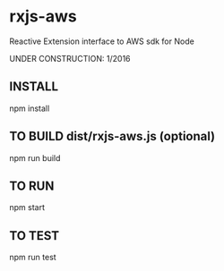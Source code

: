 # rxjs-aws

Reactive Extension interface to AWS sdk for Node

UNDER CONSTRUCTION: 1/2016

## INSTALL
npm install

## TO BUILD dist/rxjs-aws.js (optional)
npm run build

## TO RUN
npm start

## TO TEST
npm run test